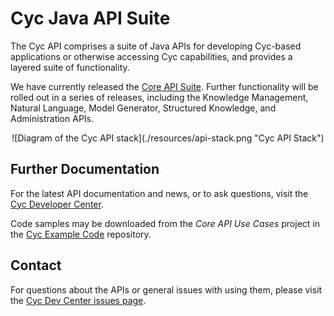 Cyc Java API Suite
==================

The Cyc API comprises a suite of Java APIs for developing Cyc-based applications or otherwise
accessing Cyc capabilities, and provides a layered suite of functionality.

We have currently released the [Core API Suite](./cyc-core-suite/). Further functionality will be
rolled out in a series of releases, including the Knowledge Management, Natural Language, Model
Generator, Structured Knowledge, and Administration APIs.

<center>
![Diagram of the Cyc API stack](./resources/api-stack.png "Cyc API Stack")
</center>


Further Documentation
---------------------

For the latest API documentation and news, or to ask questions, visit the
[Cyc Developer Center](http://dev.cyc.com/).

Code samples may be downloaded from the _Core API Use Cases_ project in the [Cyc Example Code](https://github.com/cycorp/example-code) repository.


Contact
-------

For questions about the APIs or general issues with using them, please visit the
[Cyc Dev Center issues page](http://dev.cyc.com/issues/).
